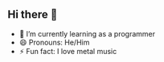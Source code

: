 ## Hi there 👋

- 🌱 I’m currently learning as a programmer
- 😄 Pronouns: He/Him
- ⚡ Fun fact: I love metal music

